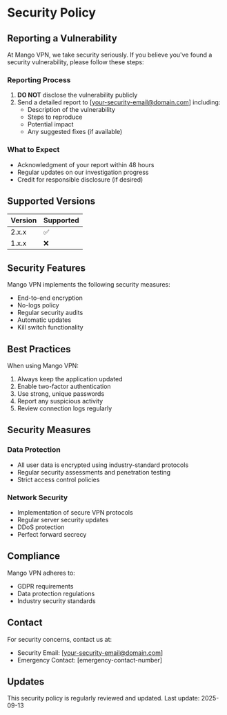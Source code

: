 # Security Policy

## Reporting a Vulnerability

At Mango VPN, we take security seriously. If you believe you've found a security vulnerability, please follow these steps:

### Reporting Process

1. **DO NOT** disclose the vulnerability publicly
2. Send a detailed report to [your-security-email@domain.com] including:
   - Description of the vulnerability
   - Steps to reproduce
   - Potential impact
   - Any suggested fixes (if available)

### What to Expect

- Acknowledgment of your report within 48 hours
- Regular updates on our investigation progress
- Credit for responsible disclosure (if desired)

## Supported Versions

| Version | Supported          |
| ------- | ------------------ |
| 2.x.x   | :white_check_mark: |
| 1.x.x   | :x:                |

## Security Features

Mango VPN implements the following security measures:

- End-to-end encryption
- No-logs policy
- Regular security audits
- Automatic updates
- Kill switch functionality

## Best Practices

When using Mango VPN:

1. Always keep the application updated
2. Enable two-factor authentication
3. Use strong, unique passwords
4. Report any suspicious activity
5. Review connection logs regularly

## Security Measures

### Data Protection
- All user data is encrypted using industry-standard protocols
- Regular security assessments and penetration testing
- Strict access control policies

### Network Security
- Implementation of secure VPN protocols
- Regular server security updates
- DDoS protection
- Perfect forward secrecy

## Compliance

Mango VPN adheres to:
- GDPR requirements
- Data protection regulations
- Industry security standards

## Contact

For security concerns, contact us at:
- Security Email: [your-security-email@domain.com]
- Emergency Contact: [emergency-contact-number]

## Updates

This security policy is regularly reviewed and updated. Last update: 2025-09-13
